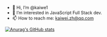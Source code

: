 - 👋 Hi, I’m @kaiwe1
- 👀 I’m interested in JavaScript Full Stack dev.
- 📫 How to reach me: kaiwei.zh@qq.com

[![Anurag's GitHub stats](https://github-readme-stats.vercel.app/api?username=kaiwe1)](https://github.com/anuraghazra/github-readme-stats)

<!---
kaiwe1/kaiwe1 is a ✨ special ✨ repository because its `README.md` (this file) appears on your GitHub profile.
You can click the Preview link to take a look at your changes.
--->
